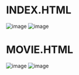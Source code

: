 # INDEX.HTML
![image](https://github.com/user-attachments/assets/518d3583-c4af-4171-b5b9-891b65a0999b)
![image](https://github.com/user-attachments/assets/efeeb475-829a-4e95-bf43-f32860fbf234)

# MOVIE.HTML
![image](https://github.com/user-attachments/assets/1aafeb36-d672-43bb-baeb-7afd40247e0c)
![image](https://github.com/user-attachments/assets/b159f398-069e-44e8-9b49-bae13263ae1d)

